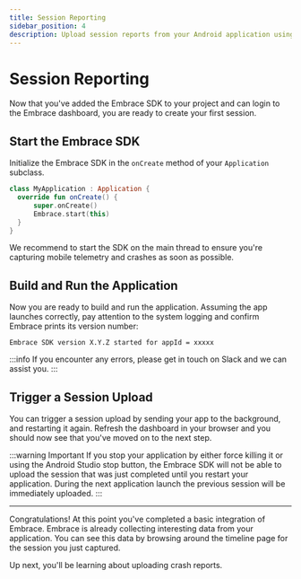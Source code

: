 ```yaml
---
title: Session Reporting
sidebar_position: 4
description: Upload session reports from your Android application using the Embrace SDK
---
```


# Session Reporting

Now that you've added the Embrace SDK to your project and can login to the Embrace dashboard, you are ready to create your first session.

## Start the Embrace SDK

Initialize the Embrace SDK in the `onCreate` method of your `Application` subclass.

```kotlin
class MyApplication : Application {
  override fun onCreate() {
      super.onCreate()
      Embrace.start(this)
  }
}
```

We recommend to start the SDK on the main thread to ensure you're capturing mobile telemetry and crashes as soon as possible.

## Build and Run the Application

Now you are ready to build and run the application. Assuming the app launches correctly,
pay attention to the system logging and confirm Embrace prints its version number:

```text
Embrace SDK version X.Y.Z started for appId = xxxxx
```

:::info
If you encounter any errors, please get in touch on Slack and we can assist you.
:::

## Trigger a Session Upload

You can trigger a session upload by sending your app to the background, and restarting it again. Refresh the dashboard in
your browser and you should now see that you've moved on to the next step.

:::warning Important
If you stop your application by either force killing it or using the Android Studio stop button,
the Embrace SDK will not be able to upload the session that was just completed until you restart
your application. During the next application launch the previous session will be immediately uploaded.
:::

---

Congratulations! At this point you've completed a basic integration of Embrace.
Embrace is already collecting interesting data from your application. You can
see this data by browsing around the timeline page for the session you just captured.

Up next, you'll be learning about uploading crash reports.
